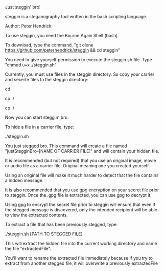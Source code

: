 Just steggin' bro!

steggin is a steganography tool written in the bash scripting language.

Author: Peter Hendrick

To use steggin, you need the Bourne Again Shell (bash).

To download, type the command, "git clone https://github.com/peterhendrick/steggin && cd steggin"

You need to give yourself permission to execute the steggin.sh file. Type "chmod u+x ./steggin.sh"

Currently, you must use files in the steggin directory. So copy your carrier and secerte files to the steggin directory:

cd <PATH TO steggin DIRECTORY>

cp <PATH TO CARRIER FILE> ./

cp <PATH TO SECRET FILE> ./

Now you can start steggin' bro.

To hide a file in a carrier file, type:

./steggin.sh <CARRIER FILE> <SECRET FILE>

You just stegged bro. This command will create a file named "justStegginBro-[NAME OF CARRIER FILE]" and will contain your hidden file.

It is recommended (but not required) that you use an original image, movie or audio file as a carrier file. Original meaning one you created yourself.

Using an original file will make it much harder to detect that the file contains a hidden message.

It is also recommended that you use gpg encryption on your secret file prior to steggin. Once the .gpg file is extracted, you can use gpg to decrypt it.


Using gpg to encrypt the secret file prior to steggin will ensure that even if the stegged message is discovered,
only the intended recipient will be able to view the extracted contents.


To extract a file that has been previously stegged, type:

./steggin.sh [PATH TO STEGGED FILE]

This will extract the hidden file into the current working directory and name the file "extractedFile".

You'll want to rename the extracted file immediately because if you try to extract from another stegged file, it will overwrite a previously extractedFile

